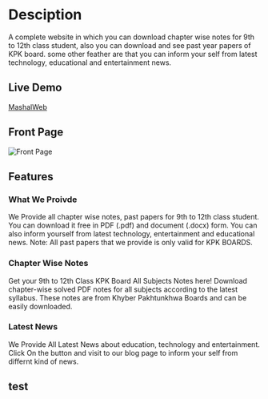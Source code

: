 # Desciption
A complete website in which you can download chapter wise notes for 9th to 12th class student, also you can download and see past year papers of KPK board. some other feather are that you can inform your self from latest technology, educational and entertainment news.
## Live Demo
[MashalWeb](https://mashalweb.netlify.app/)
## Front Page
![Front Page](./FrontPage.png)

## Features
### What We Proivde
We Provide all chapter wise notes, past papers for 9th to 12th class student. You can download it free in PDF (.pdf) and document (.docx) form. You can also inform yourself from latest technology, entertainment and educational news. Note: All past papers that we provide is only valid for KPK BOARDS.
### Chapter Wise Notes
Get your 9th to 12th Class KPK Board All Subjects Notes here! Download chapter-wise solved PDF notes for all subjects according to the latest syllabus. These notes are from Khyber Pakhtunkhwa Boards and can be easily downloaded.

### Latest News
We Provide All Latest News about education, technology and entertainment. Click On the button and visit to our blog page to inform your self from differnt kind of news.
## test
